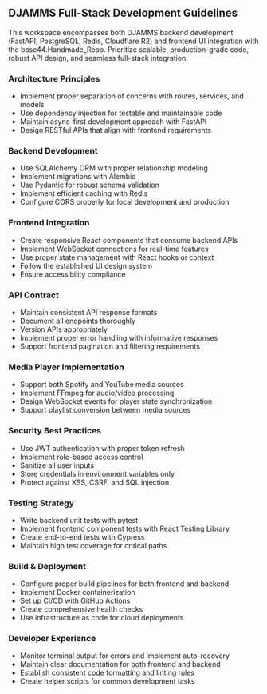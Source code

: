 <!-- Use this file to provide workspace-specific custom instructions to Copilot. For more details, visit https://code.visualstudio.com/docs/copilot/copilot-customization#_use-a-githubcopilotinstructionsmd-file -->

## DJAMMS Full-Stack Development Guidelines

This workspace encompasses both DJAMMS backend development (FastAPI, PostgreSQL, Redis, Cloudflare R2) and frontend UI integration with the base44.Handmade_Repo. Prioritize scalable, production-grade code, robust API design, and seamless full-stack integration.

### Architecture Principles
- Implement proper separation of concerns with routes, services, and models
- Use dependency injection for testable and maintainable code
- Maintain async-first development approach with FastAPI
- Design RESTful APIs that align with frontend requirements

### Backend Development
- Use SQLAlchemy ORM with proper relationship modeling
- Implement migrations with Alembic
- Use Pydantic for robust schema validation
- Implement efficient caching with Redis
- Configure CORS properly for local development and production

### Frontend Integration
- Create responsive React components that consume backend APIs
- Implement WebSocket connections for real-time features
- Use proper state management with React hooks or context
- Follow the established UI design system
- Ensure accessibility compliance

### API Contract
- Maintain consistent API response formats
- Document all endpoints thoroughly
- Version APIs appropriately
- Implement proper error handling with informative responses
- Support frontend pagination and filtering requirements

### Media Player Implementation
- Support both Spotify and YouTube media sources
- Implement FFmpeg for audio/video processing
- Design WebSocket events for player state synchronization
- Support playlist conversion between media sources

### Security Best Practices
- Use JWT authentication with proper token refresh
- Implement role-based access control
- Sanitize all user inputs
- Store credentials in environment variables only
- Protect against XSS, CSRF, and SQL injection

### Testing Strategy
- Write backend unit tests with pytest
- Implement frontend component tests with React Testing Library
- Create end-to-end tests with Cypress
- Maintain high test coverage for critical paths

### Build & Deployment
- Configure proper build pipelines for both frontend and backend
- Implement Docker containerization
- Set up CI/CD with GitHub Actions
- Create comprehensive health checks
- Use infrastructure as code for cloud deployments

### Developer Experience
- Monitor terminal output for errors and implement auto-recovery
- Maintain clear documentation for both frontend and backend
- Establish consistent code formatting and linting rules
- Create helper scripts for common development tasks